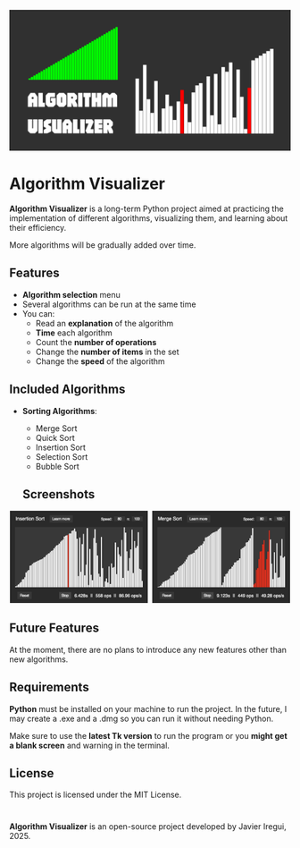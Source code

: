 <p align="center">
  <img src="media/banner.png" alt="Banner">
</p>

# Algorithm Visualizer

**Algorithm Visualizer** is a long-term Python project aimed at practicing the implementation of different algorithms, visualizing them, and learning about their efficiency.

More algorithms will be gradually added over time.

## Features

- **Algorithm selection** menu
- Several algorithms can be run at the same time
- You can:
  - Read an **explanation** of the algorithm
  - **Time** each algorithm
  - Count the **number of operations**
  - Change the **number of items** in the set
  - Change the **speed** of the algorithm
  

## Included Algorithms
- **Sorting Algorithms**:
  - Merge Sort
  - Quick Sort
  - Insertion Sort
  - Selection Sort
  - Bubble Sort

  ## Screenshots

<p align="center">
  <img src="media/Screen1.png" alt="screenshot 1" width="49%" style="margin-right: 1%;" />
  <img src="media/Screen2.png" alt="screenshot 2" width="49%" />
</p>

## Future Features

At the moment, there are no plans to introduce any new features other than new algorithms.

## Requirements

**Python** must be installed on your machine to run the project. In the future, I may create a .exe and a .dmg so you can run it without needing Python.

Make sure to use the **latest Tk version** to run the program or you **might get a blank screen** and warning in the terminal.

## License

This project is licensed under the MIT License.

#

**Algorithm Visualizer** is an open-source project developed by Javier Iregui, 2025.
